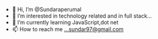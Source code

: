 - 👋 Hi, I’m @Sundaraperumal
- 👀 I’m interested in technology related and in full stack...
- 🌱 I’m currently learning JavaScript,dot net
- 📫 How to reach me ...sundar97@gmail.com

<!---
Sundaraperumal/Sundaraperumal is a ✨ special ✨ repository because its `README.md` (this file) appears on your GitHub profile.
You can click the Preview link to take a look at your changes.
--->
